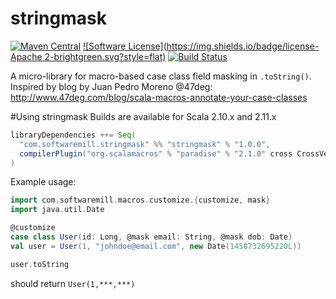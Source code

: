 stringmask
==========
[![Maven Central](https://maven-badges.herokuapp.com/maven-central/com.softwaremill.stringmask/stringmask_2.11/badge.svg)](https://maven-badges.herokuapp.com/maven-central/com.softwaremill.stringmask/stringmask_2.11)
[![Software License](https://img.shields.io/badge/license-Apache 2-brightgreen.svg?style=flat)](LICENSE)
[![Build Status](https://travis-ci.org/softwaremill/stringmask.svg?branch=master&style=flat)](https://travis-ci.org/softwaremill/stringmask)

A micro-library for macro-based case class field masking in `.toString()`.
Inspired by blog by Juan Pedro Moreno @47deg: http://www.47deg.com/blog/scala-macros-annotate-your-case-classes

#Using stringmask
Builds are available for Scala 2.10.x and 2.11.x 

````scala
libraryDependencies ++= Seq(
  "com.softwaremill.stringmask" %% "stringmask" % "1.0.0",
  compilerPlugin("org.scalamacros" % "paradise" % "2.1.0" cross CrossVersion.full)
)
````

Example usage:

````scala
import com.softwaremill.macros.customize.{customize, mask}
import java.util.Date

@customize
case class User(id: Long, @mask email: String, @mask dob: Date)
val user = User(1, "johndoe@email.com", new Date(1458732695220L))

user.toString
````

should return `User(1,***,***)`
